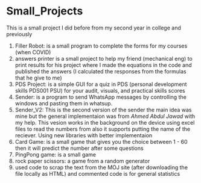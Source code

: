 # Small_Projects
This is a small project I did before from my second year in college and previously 

1. Filler Robot: is a small program to complete the forms for my courses (when COVID) 
2. answers printer is a small project to help my friend (mechanical eng) to print results for his project where I made the equations in the code and published the answers (I calculated the responses from the formulas that he give to me)
3. PDS Project: is a simple GUI for a quiz in PDS (personal development skills PDS001 PSU) for your audit, visuals, and practical skills scores
4. Sender: is a program to send WhatsApp messages by controlling the windows and pasting them in whatsup.
5. Sender_V2: This is the second version of the sender the main idea was mine but the general implementaion was from *Ahmed Abdul Jawad* with my help. This vesion works in the background on the device using excel files to read the numbers from also it supports putting the name of the reciever. Using new libraries with better implementaion 
6. Card Game: is a small game that gives you the choice between 1 - 60 then it will predict the number after some questions
7. PingPong game: is a small game
8. rock paper scissors: a game from a random generator
9. used code to scrap the text from the MOJ site (after downloading the file locally as HTML) and commented code is for general statistics

